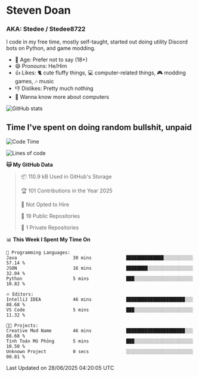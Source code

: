 # Steven Doan
### AKA: Stedee / Stedee8722
I code in my free time, mostly self-taught, started out doing utility Discord bots on Python, and game modding.

- 🤔 Age: Prefer not to say (18+)
- 😄 Pronouns: He/Him
- 👍 Likes: 🐈 cute fluffy things, 💻 computer-related things, 🎮 modding games, 🎶 music
- 👎 Dislikes: Pretty much nothing
- 🥹 Wanna know more about computers

![GitHub stats](https://github-readme-stats-iota-mocha-40.vercel.app/api?username=Stedee8722&show=prs_merged,prs_merged_percentage&show_icons=true&theme=transparent)

## Time I've spent on doing random bullshit, unpaid
<!--START_SECTION:Time I've spent on doing random bullshit, unpaid-->
![Code Time](http://img.shields.io/badge/Code%20Time-279%20hrs%2038%20mins-blue)

![Lines of code](https://img.shields.io/badge/From%20Hello%20World%20I%27ve%20Written-83.0%20thousand%20lines%20of%20code-blue)

**🐱 My GitHub Data** 

> 📦 110.9 kB Used in GitHub's Storage 
 > 
> 🏆 101 Contributions in the Year 2025
 > 
> 🚫 Not Opted to Hire
 > 
> 📜 19 Public Repositories 
 > 
> 🔑 1 Private Repositories 
 > 
📊 **This Week I Spent My Time On** 

```text
💬 Programming Languages: 
Java                     30 mins             ██████████████░░░░░░░░░░░   57.14 % 
JSON                     16 mins             ████████░░░░░░░░░░░░░░░░░   32.04 % 
Python                   5 mins              ███░░░░░░░░░░░░░░░░░░░░░░   10.82 % 

🔥 Editors: 
IntelliJ IDEA            46 mins             ██████████████████████░░░   88.68 % 
VS Code                  5 mins              ███░░░░░░░░░░░░░░░░░░░░░░   11.32 % 

🐱‍💻 Projects: 
Creative Mod Name        46 mins             ██████████████████████░░░   88.68 % 
Tính Toán Mô Phỏng       5 mins              ███░░░░░░░░░░░░░░░░░░░░░░   10.50 % 
Unknown Project          0 secs              ░░░░░░░░░░░░░░░░░░░░░░░░░   00.81 % 
```


 Last Updated on 28/06/2025 04:20:05 UTC
<!--END_SECTION:Time I've spent on doing random bullshit, unpaid-->
